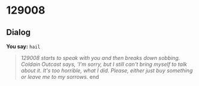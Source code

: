 # 129008


## Dialog

**You say:** `hail`



>*129008 starts to speak with you and then breaks down sobbing. Coldain Outcast says, 'I'm sorry, but I still can't bring myself to talk about it. It's too horrible, what I did. Please, either just buy something or leave me to my sorrows.*
end
